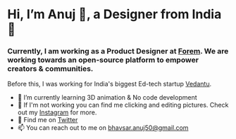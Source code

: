 # Hi, I’m Anuj 👋, a Designer from India📍

### Currently, I am working as a Product Designer at [Forem](https://www.forem.com/). We are working towards an open-source platform to empower creators & communities. 

Before this, I was working for India's biggest Ed-tech startup [Vedantu](http://www.vedantu.com). 
- 🌱 I’m currently learning 3D animation & No code development
- 💞️ If I'm not working you can find me clicking and editing pictures. Check out my [Instagram](https://www.instagram.com/anuj.png/) for more.
- 🐥 Find me on [Twitter](https://twitter.com/anujbhavsar50)
- 📫 You can reach out to me on bhavsar.anuj50@gmail.com
